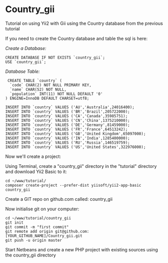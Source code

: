 # Country_gii
Tutorial on using Yii2 with Gii using the Country database from the previous tutorial

If you need to create the Country database and table the sql is here:

*Create a Database:*
```
CREATE DATABASE IF NOT EXISTS `country_gii`;
USE `country_gii`;
```

*Database Table:*
```
 CREATE TABLE `country` (
  `code` CHAR(2) NOT NULL PRIMARY KEY,
  `name` CHAR(52) NOT NULL,
  `population` INT(11) NOT NULL DEFAULT '0'
) ENGINE=InnoDB DEFAULT CHARSET=utf8;

INSERT INTO `country` VALUES ('AU','Australia',24016400);
INSERT INTO `country` VALUES ('BR','Brazil',205722000);
INSERT INTO `country` VALUES ('CA','Canada',35985751);
INSERT INTO `country` VALUES ('CN','China',1375210000);
INSERT INTO `country` VALUES ('DE','Germany',81459000);
INSERT INTO `country` VALUES ('FR','France',64513242);
INSERT INTO `country` VALUES ('GB','United Kingdom',65097000);
INSERT INTO `country` VALUES ('IN','India',1285400000);
INSERT INTO `country` VALUES ('RU','Russia',146519759);
INSERT INTO `country` VALUES ('US','United States',322976000);
```

Now we'll create a project:

Using Terminal, create a "country_gii" directory in the "tutorial" directory and download Yii2 Basic to it:
```
cd ~/www/tutorial/
composer create-project --prefer-dist yiisoft/yii2-app-basic country_gii
```

Create a GIT repo on github.com called: country_gii

Now initialise git on your computer:
```
cd ~/www/tutorial/country_gii
git init
git commit -m "first commit"
git remote add origin git@github.com:[YOUR_GITHUB_NAME]/Country_gii.git
git push -u origin master
```

Start Netbeans and create a new PHP project with existing sources using the country_gii directory

